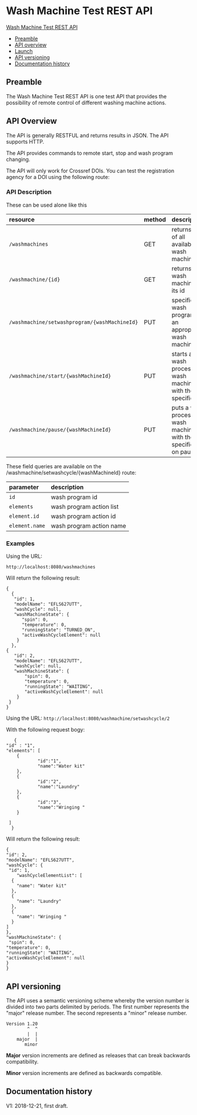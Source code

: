 # Wash Machine Test REST API
<!-- TOC depthFrom:1 depthTo:2 withLinks:1 updateOnSave:1 orderedList:0 -->

[Wash Machine Test REST API](#washmachine-test-rest-api)
- [Preamble](#preamble)
- [API overview](#api-overview)
- [Launch](#launch)
- [API versioning](#api-versioning)
- [Documentation history](#documentation-history)
	
<!-- TOC depthFrom:1 depthTo:2 withLinks:1 updateOnSave:1 orderedList:0 -->

## Preamble
The Wash Machine Test REST API is one test API that provides the possibility of remote control of different washing machine actions.

## API Overview
The API is generally RESTFUL and returns results in JSON. The API supports HTTP. 

The API provides commands to remote start, stop and wash program changing.

The API will only work for Crossref DOIs. You can test the registration agency for a DOI using the following route:

### API Description

These can be used alone like this

| resource      | method |         description             |
|:--------------|:-------|:--------------------------------|
| `/washmachines`      | GET | returns a list of all available wash machines |
| `/washmachine/{id}`    |  GET | returns a wash machine by its id |
| `/washmachine/setwashprogram/{washMachineId}` |  PUT | specifies wash program for an approprieate wash machine |
| `/washmachine/start/{washMachineId}` | PUT | starts a wash process of a wash machine with the specified id |
| `/washmachine/pause/{washMachineId}` | PUT | puts a wash process of a wash machine with the specified id on pause |

These field queries are available on the /washmachine/setwashcycle/{washMachineId} route:

| parameter      |          description             |
|:--------------|:--------------------------------|
| `id`      |  wash program id |
| `elements`    | wash program action list |
| `element.id` |  wash program action id |
| `element.name` |  wash program action name |


### Examples

Using the URL:

`http://localhost:8080/washmachines`

Will return the following result:

    {
      {
       "id": 1,
       "modelName": "EFLS627UTT",
       "washCycle": null,
       "washMachineState": {
          "spin": 0,
          "temperature": 0,
          "runningState": "TURNED_ON",
          "activeWashCycleElement": null
        }
      },
    {
       "id": 2,
       "modelName": "EFLS627UTT",
       "washCycle": null,
       "washMachineState": {
           "spin": 0,
           "temperature": 0,
           "runningState": "WAITING",
           "activeWashCycleElement": null
        }
     }
    }

Using the URL:
`http://localhost:8080/washmachine/setwashcycle/2`

With the following request bogy: 

       {
	"id" : "1",
	"elements": [
		{
				"id":"1",
				"name":"Water kit"
		},
		{
				"id":"2",
				"name":"Laundry"
		},
		{
				"id":"3",
				"name":"Wringing "
		}
		
	 ]
      }

Will return the following result:

	{
  	"id": 2,
  	"modelName": "EFLS627UTT",
  	"washCycle": {
   	 "id": 1,
    	"washCycleElementList": [
      {
        "name": "Water kit"
      },
      {
        "name": "Laundry"
      },
      {
        "name": "Wringing "
      }
    ]
  	},
  	"washMachineState": {
   	 "spin": 0,
    "temperature": 0,
    "runningState": "WAITING",
    "activeWashCycleElement": null
  	}
	}


## API versioning
The API uses a semantic versioning scheme whereby the version number is divided into two parts delimited by periods. The first number represents the "major" release number. The second represents a "minor" release number.

    Version 1.20
            ^  ^
            |  |
        major  |
           minor

**Major** version increments are defined as releases that can break backwards compatibility. 

**Minor** version increments are defined as backwards compatible. 

## Documentation history
 V1: 2018-12-21, first draft.
